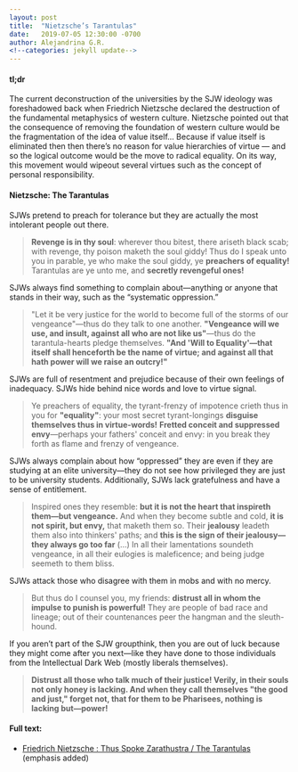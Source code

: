 ```yaml
---
layout: post
title:  "Nietzsche’s Tarantulas"
date:   2019-07-05 12:30:00 -0700
author: Alejandrina G.R.
<!--categories: jekyll update-->
---
```

#### tl;dr 
The current deconstruction of the universities by the SJW ideology was foreshadowed back when Friedrich Nietzsche declared the destruction of the fundamental metaphysics of western culture. Nietzsche pointed out that the consequence of removing the foundation of western culture would be the fragmentation of the idea of value itself... Because if value itself is eliminated then then there’s no reason for value hierarchies of virtue — and so the logical outcome would be the move to radical equality. On its way, this movement would wipeout several virtues such as the concept of personal responsibility. 

#### Nietzsche: The Tarantulas

SJWs pretend to preach for tolerance but they are actually the most intolerant people out there.

> **Revenge is in thy soul**: wherever thou bitest, there ariseth black scab; with revenge, thy poison maketh the soul giddy!
Thus do I speak unto you in parable, ye who make the soul giddy, ye **preachers of equality!** Tarantulas are ye unto me, and **secretly revengeful ones!**

SJWs always find something to complain about—anything or anyone that stands in their way, such as the “systematic oppression.”

> "Let it be very justice for the world to become full of the storms of our vengeance"—thus do they talk to one another.
**"Vengeance will we use, and insult, against all who are not like us"**—thus do the tarantula-hearts pledge themselves.
**"And 'Will to Equality'—that itself shall henceforth be the name of virtue; and against all that hath power will we raise an outcry!"**

SJWs are full of resentment and prejudice because of their own feelings of inadequacy. SJWs hide behind nice words and love to virtue signal. 

> Ye preachers of equality, the tyrant-frenzy of impotence crieth thus in you for **"equality"**: your most secret tyrant-longings **disguise themselves thus in virtue-words!**
**Fretted conceit and suppressed envy**—perhaps your fathers' conceit and envy: in you break they forth as flame and frenzy of vengeance.

SJWs always complain about how “oppressed” they are even if they are studying at an elite university—they do not see how privileged they are just to be university students. Additionally, SJWs lack gratefulness and have a sense of entitlement.

>Inspired ones they resemble: **but it is not the heart that inspireth them—but vengeance.** And when they become subtle and cold, **it is not spirit, but envy,** that maketh them so.
Their **jealousy** leadeth them also into thinkers' paths; and **this is the sign of their jealousy—they always go too far** (...)
In all their lamentations soundeth vengeance, in all their eulogies is maleficence; and being judge seemeth to them bliss.

SJWs attack those who disagree with them in mobs and with no mercy. 

> But thus do I counsel you, my friends: **distrust all in whom the impulse to punish is powerful!**
They are people of bad race and lineage; out of their countenances peer the hangman and the sleuth-hound.

If you aren’t part of the SJW groupthink, then you are out of luck because they might come after you next—like they have done to those individuals from the Intellectual Dark Web (mostly liberals themselves). 

> **Distrust all those who talk much of their justice! Verily, in their souls not only honey is lacking.
And when they call themselves "the good and just," forget not, that for them to be Pharisees, nothing is lacking but—power!**

#### Full text: 
* [Friedrich Nietzsche : Thus Spoke Zarathustra / The Tarantulas](http://4umi.com/nietzsche/zarathustra/29) (emphasis added)
